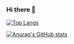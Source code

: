 ### Hi there 👋

[![Top Langs](https://github-readme-stats.vercel.app/api/top-langs/?username=kazuki1023
)](https://github.com/anuraghazra/github-readme-stats)

[![Anurag's GitHub stats](https://github-readme-stats.vercel.app/api?username=kazuki1023&theme=onedark&show_icons=true)](https://github.com/anuraghazra/github-readme-stats)

<!--
**kazuki1023/kazuki1023** is a ✨ _special_ ✨ repository because its `README.md` (this file) appears on your GitHub profile.

Here are some ideas to get you started:

- 🔭 I’m currently working on ...
- 🌱 I’m currently learning ...
- 👯 I’m looking to collaborate on ...
- 🤔 I’m looking for help with ...
- 💬 Ask me about ...
- 📫 How to reach me: ...
- 😄 Pronouns: ...
- ⚡ Fun fact: ...
-->
